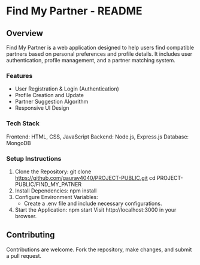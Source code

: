 # Find My Partner - README

## Overview

Find My Partner is a web application designed to help users find compatible partners based on personal preferences and profile details. It includes user authentication, profile management, and a partner matching system.

### Features
  - User Registration & Login (Authentication)
  - Profile Creation and Update
  - Partner Suggestion Algorithm
  - Responsive UI Design

###  Tech Stack
  Frontend: HTML, CSS, JavaScript
  Backend: Node.js, Express.js
  Database: MongoDB

### Setup Instructions
  1. Clone the Repository:
     git clone https://github.com/gaurav4040/PROJECT-PUBLIC.git
     cd PROJECT-PUBLIC/FIND_MY_PATNER
  2. Install Dependencies:
     npm install
  3. Configure Environment Variables:
     - Create a .env file and include necessary configurations.
  4. Start the Application:
     npm start
     Visit http://localhost:3000 in your browser.
## Contributing
  Contributions are welcome. Fork the repository, make changes, and submit a pull request.

